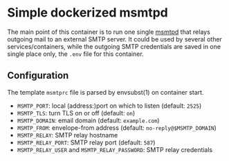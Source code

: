 Simple dockerized msmtpd
========================

The main point of this container is to run one single [msmtpd](https://marlam.de/msmtp/) that relays outgoing mail to an external SMTP server. It could be used by several other services/containers, while the outgoing SMTP credentials are saved in one single place only, the `.env` file for this container.

Configuration
-------------

The template `msmtprc` file is parsed by envsubst(1) on container start.

- `MSMTP_PORT`: local (address:)port on which to listen (default: `2525`)
- `MSMTP_TLS`: turn TLS on or off (default: `on`)
- `MSMTP_DOMAIN`: email domain (default: `example.com`)
- `MSMTP_FROM`: envelope-from address (default: `no-reply@$MSMTP_DOMAIN`)
- `MSMTP_RELAY`: SMTP relay hostname
- `MSMTP_RELAY_PORT`: SMTP relay port (default: `587`)
- `MSMTP_RELAY_USER` and `MSMTP_RELAY_PASSWORD`: SMTP relay credentials


